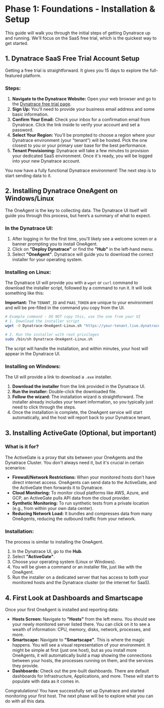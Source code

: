 # Phase 1: Foundations - Installation & Setup

This guide will walk you through the initial steps of getting Dynatrace up and running. We'll focus on the SaaS free trial, which is the quickest way to get started.

## 1. Dynatrace SaaS Free Trial Account Setup

Getting a free trial is straightforward. It gives you 15 days to explore the full-featured platform.

### Steps:
1.  **Navigate to the Dynatrace Website:** Open your web browser and go to the [Dynatrace free trial page](https://www.dynatrace.com/trial/).
2.  **Sign Up:** You'll need to provide your business email address and some basic information.
3.  **Confirm Your Email:** Check your inbox for a confirmation email from Dynatrace. Click the link inside to verify your account and set a password.
4.  **Select Your Region:** You'll be prompted to choose a region where your Dynatrace environment (your "tenant") will be hosted. Pick the one closest to you or your primary user base for the best performance.
5.  **Tenant Provisioning:** Dynatrace will take a few minutes to provision your dedicated SaaS environment. Once it's ready, you will be logged into your new Dynatrace account.

You now have a fully functional Dynatrace environment! The next step is to start sending data to it.

## 2. Installing Dynatrace OneAgent on Windows/Linux

The OneAgent is the key to collecting data. The Dynatrace UI itself will guide you through this process, but here’s a summary of what to expect.

### In the Dynatrace UI:
1.  After logging in for the first time, you'll likely see a welcome screen or a banner prompting you to install OneAgent.
2.  Click on **"Deploy Dynatrace"** or find the **"Hub"** in the left-hand menu.
3.  Select **"OneAgent"**. Dynatrace will guide you to download the correct installer for your operating system.

### Installing on Linux:
The Dynatrace UI will provide you with a `wget` or `curl` command to download the installer script, followed by a command to run it. It will look something like this:

**Important:** The `TENANT_ID` and `PAAS_TOKEN` are unique to your environment and will be pre-filled in the command you copy from the UI.

```bash
# Example command - DO NOT copy this, use the one from your UI
# 1. Download the installer script
wget -O Dynatrace-OneAgent-Linux.sh "https://your-tenant.live.dynatrace.com/api/v1/deployment/installer/agent/unix/default/latest?Api-Token=YOUR_API_TOKEN&arch=x86"

# 2. Run the installer with root privileges
sudo /bin/sh Dynatrace-OneAgent-Linux.sh
```
The script will handle the installation, and within minutes, your host will appear in the Dynatrace UI.

### Installing on Windows:
The UI will provide a link to download a `.exe` installer.

1.  **Download the installer** from the link provided in the Dynatrace UI.
2.  **Run the installer:** Double-click the downloaded file.
3.  **Follow the wizard:** The installation wizard is straightforward. The installer already includes your tenant information, so you typically just need to click through the steps.
4.  Once the installation is complete, the OneAgent service will start automatically, and the host will report back to your Dynatrace tenant.

## 3. Installing ActiveGate (Optional, but important)

### What is it for?
The ActiveGate is a proxy that sits between your OneAgents and the Dynatrace Cluster. You don't always need it, but it's crucial in certain scenarios:
*   **Firewall/Network Restrictions:** When your monitored hosts don't have direct internet access. OneAgents can send data to the ActiveGate, and the ActiveGate then forwards it to Dynatrace.
*   **Cloud Monitoring:** To monitor cloud platforms like AWS, Azure, and GCP, an ActiveGate pulls API data from the cloud provider.
*   **Synthetic Monitoring:** To run synthetic tests from a private location (e.g., from within your own data center).
*   **Reducing Network Load:** It bundles and compresses data from many OneAgents, reducing the outbound traffic from your network.

### Installation:
The process is similar to installing the OneAgent.
1.  In the Dynatrace UI, go to the **Hub**.
2.  Select **"ActiveGate"**.
3.  Choose your operating system (Linux or Windows).
4.  You will be given a command or an installer file, just like with the OneAgent.
5.  Run the installer on a dedicated server that has access to both your monitored hosts and the Dynatrace cluster (or the internet for SaaS).

## 4. First Look at Dashboards and Smartscape

Once your first OneAgent is installed and reporting data:

*   **Hosts Screen:** Navigate to **"Hosts"** from the left menu. You should see your newly monitored server listed there. You can click on it to see a wealth of information: CPU, memory, disks, network, processes, and more.
*   **Smartscape:** Navigate to **"Smartscape"**. This is where the magic happens. You will see a visual representation of your environment. It might be simple at first (just one host), but as you install more OneAgents, it will automatically build a map showing the connections between your hosts, the processes running on them, and the services they provide.
*   **Dashboards:** Check out the pre-built dashboards. There are default dashboards for Infrastructure, Applications, and more. These will start to populate with data as it comes in.

Congratulations! You have successfully set up Dynatrace and started monitoring your first host. The next phase will be to explore what you can do with all this data.